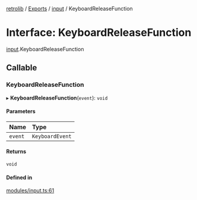 [retrolib](../README.md) / [Exports](../modules.md) / [input](../modules/input.md) / KeyboardReleaseFunction

# Interface: KeyboardReleaseFunction

[input](../modules/input.md).KeyboardReleaseFunction

## Callable

### KeyboardReleaseFunction

▸ **KeyboardReleaseFunction**(`event`): `void`

#### Parameters

| Name | Type |
| :------ | :------ |
| `event` | `KeyboardEvent` |

#### Returns

`void`

#### Defined in

[modules/input.ts:61](https://github.com/philbgarner/retrolib/blob/5cc28cc/src/modules/input.ts#L61)

